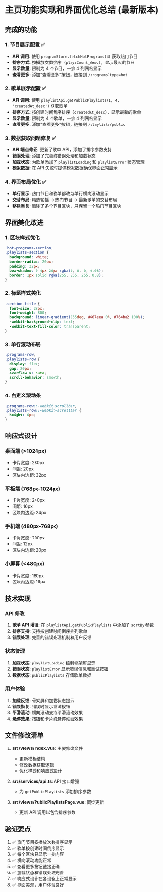 # 主页功能实现和界面优化总结 (最新版本)

## 完成的功能

### 1. 节目展示配置 ✅

- **API 调用**: 使用 `programStore.fetchHotPrograms(4)` 获取热门节目
- **排序方式**: 按播放次数排序（`playsCount_desc`），显示最火的节目
- **显示数量**: 限制为 4 个节目，一排 4 列网格显示
- **查看更多**: 添加"查看更多"按钮，链接到 `/programs?type=hot`

### 2. 歌单展示配置 ✅

- **API 调用**: 使用 `playlistApi.getPublicPlaylists(1, 4, 'createdAt_desc')` 获取歌单
- **排序方式**: 按创建时间倒序排序（`createdAt_desc`），显示最新的歌单
- **显示数量**: 限制为 4 个歌单，一排 4 列网格显示
- **查看更多**: 添加"查看更多"按钮，链接到 `/playlists/public`

### 3. 数据获取问题修复 ✅

- **API 端点修正**: 更新了歌单 API，添加了排序参数支持
- **错误处理**: 添加了完善的错误处理和加载状态
- **加载状态**: 为歌单添加了 `playlistLoading` 和 `playlistError` 状态管理
- **模拟数据**: 在 API 失败时提供模拟数据确保界面正常显示

### 4. 界面布局优化 ✅

- **单行显示**: 热门节目和歌单都改为单行横向滚动显示
- **交替布局**: 精选轮播 → 热门节目 → 最新歌单的交替布局
- **移除重复**: 删除了多个节目区块，只保留一个热门节目区块

## 界面美化改进

### 1. 区块样式优化

```css
.hot-programs-section,
.playlists-section {
  background: white;
  border-radius: 20px;
  padding: 32px;
  box-shadow: 0 4px 20px rgba(0, 0, 0, 0.08);
  border: 1px solid rgba(255, 255, 255, 0.8);
}
```

### 2. 标题样式美化

```css
.section-title {
  font-size: 28px;
  font-weight: 800;
  background: linear-gradient(135deg, #667eea 0%, #764ba2 100%);
  -webkit-background-clip: text;
  -webkit-text-fill-color: transparent;
}
```

### 3. 单行滚动布局

```css
.programs-row,
.playlists-row {
  display: flex;
  gap: 20px;
  overflow-x: auto;
  scroll-behavior: smooth;
}
```

### 4. 自定义滚动条

```css
.programs-row::-webkit-scrollbar,
.playlists-row::-webkit-scrollbar {
  height: 6px;
}
```

## 响应式设计

### 桌面端 (>1024px)

- 卡片宽度: 280px
- 间距: 20px
- 区块内边距: 32px

### 平板端 (768px-1024px)

- 卡片宽度: 240px
- 间距: 16px
- 区块内边距: 24px

### 手机端 (480px-768px)

- 卡片宽度: 200px
- 间距: 12px
- 区块内边距: 20px

### 小屏幕 (<480px)

- 卡片宽度: 180px
- 区块内边距: 16px

## 技术实现

### API 修改

1. **歌单 API 增强**: 在 `playlistApi.getPublicPlaylists` 中添加了 `sortBy` 参数
2. **排序支持**: 支持按创建时间倒序排列歌单
3. **错误处理**: 完善的错误处理机制和用户反馈

### 状态管理

1. **加载状态**: `playlistLoading` 控制骨架屏显示
2. **错误状态**: `playlistError` 显示错误信息和重试按钮
3. **数据状态**: `publicPlaylists` 存储歌单数据

### 用户体验

1. **加载反馈**: 骨架屏和加载状态提示
2. **错误恢复**: 错误时显示重试按钮
3. **平滑滚动**: 横向滚动支持平滑滚动效果
4. **悬停效果**: 按钮和卡片的悬停动画效果

## 文件修改清单

1. **src/views/Index.vue**: 主要修改文件

   - 更新模板结构
   - 修改数据获取逻辑
   - 优化样式和响应式设计

2. **src/services/api.ts**: API 接口增强

   - 为 `getPublicPlaylists` 添加排序参数

3. **src/views/PublicPlaylistsPage.vue**: 同步更新
   - 更新 API 调用以包含排序参数

## 验证要点

1. ✅ 热门节目按播放次数排序显示
2. ✅ 歌单按创建时间倒序显示
3. ✅ 每个区块只显示一排内容
4. ✅ 横向滚动功能正常
5. ✅ 查看更多按钮链接正确
6. ✅ 加载状态和错误处理完善
7. ✅ 响应式设计在各设备上正常显示
8. ✅ 界面美观，用户体验良好
